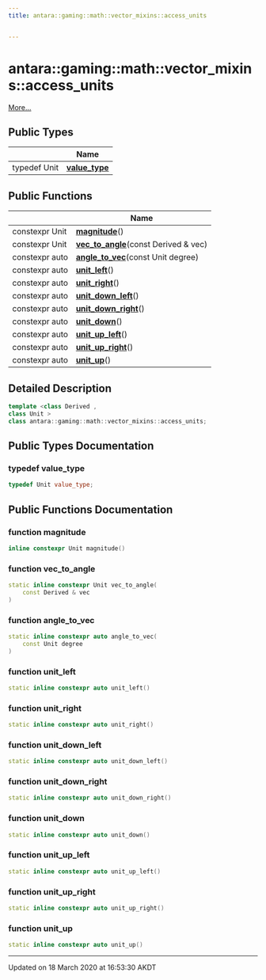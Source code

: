 ```yaml
---
title: antara::gaming::math::vector_mixins::access_units


---
```


# antara::gaming::math::vector_mixins::access_units




 [More...](#detailed-description)









## Public Types

|                | Name           |
| -------------- | -------------- |
| typedef Unit | **[value_type](Classes/classantara_1_1gaming_1_1math_1_1vector__mixins_1_1access__units.md#typedef-value_type)**  |


## Public Functions

|                | Name           |
| -------------- | -------------- |
| constexpr Unit | **[magnitude](Classes/classantara_1_1gaming_1_1math_1_1vector__mixins_1_1access__units.md#function-magnitude)**()  |
| constexpr Unit | **[vec_to_angle](Classes/classantara_1_1gaming_1_1math_1_1vector__mixins_1_1access__units.md#function-vec_to_angle)**(const Derived & vec)  |
| constexpr auto | **[angle_to_vec](Classes/classantara_1_1gaming_1_1math_1_1vector__mixins_1_1access__units.md#function-angle_to_vec)**(const Unit degree)  |
| constexpr auto | **[unit_left](Classes/classantara_1_1gaming_1_1math_1_1vector__mixins_1_1access__units.md#function-unit_left)**()  |
| constexpr auto | **[unit_right](Classes/classantara_1_1gaming_1_1math_1_1vector__mixins_1_1access__units.md#function-unit_right)**()  |
| constexpr auto | **[unit_down_left](Classes/classantara_1_1gaming_1_1math_1_1vector__mixins_1_1access__units.md#function-unit_down_left)**()  |
| constexpr auto | **[unit_down_right](Classes/classantara_1_1gaming_1_1math_1_1vector__mixins_1_1access__units.md#function-unit_down_right)**()  |
| constexpr auto | **[unit_down](Classes/classantara_1_1gaming_1_1math_1_1vector__mixins_1_1access__units.md#function-unit_down)**()  |
| constexpr auto | **[unit_up_left](Classes/classantara_1_1gaming_1_1math_1_1vector__mixins_1_1access__units.md#function-unit_up_left)**()  |
| constexpr auto | **[unit_up_right](Classes/classantara_1_1gaming_1_1math_1_1vector__mixins_1_1access__units.md#function-unit_up_right)**()  |
| constexpr auto | **[unit_up](Classes/classantara_1_1gaming_1_1math_1_1vector__mixins_1_1access__units.md#function-unit_up)**()  |








## Detailed Description

```cpp
template <class Derived ,
class Unit >
class antara::gaming::math::vector_mixins::access_units;
```





























## Public Types Documentation

### typedef value_type

```cpp
typedef Unit value_type;
```






























## Public Functions Documentation

### function magnitude

```cpp
inline constexpr Unit magnitude()
```




























### function vec_to_angle

```cpp
static inline constexpr Unit vec_to_angle(
    const Derived & vec
)
```




























### function angle_to_vec

```cpp
static inline constexpr auto angle_to_vec(
    const Unit degree
)
```




























### function unit_left

```cpp
static inline constexpr auto unit_left()
```




























### function unit_right

```cpp
static inline constexpr auto unit_right()
```




























### function unit_down_left

```cpp
static inline constexpr auto unit_down_left()
```




























### function unit_down_right

```cpp
static inline constexpr auto unit_down_right()
```




























### function unit_down

```cpp
static inline constexpr auto unit_down()
```




























### function unit_up_left

```cpp
static inline constexpr auto unit_up_left()
```




























### function unit_up_right

```cpp
static inline constexpr auto unit_up_right()
```




























### function unit_up

```cpp
static inline constexpr auto unit_up()
```


































-------------------------------

Updated on 18 March 2020 at 16:53:30 AKDT
